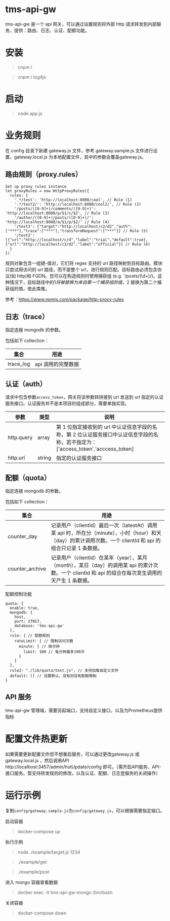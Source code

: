 # tms-api-gw

tms-api-gw 是一个 api 网关，可以通过设置规则将外部 http 请求转发到内部服务，提供：路由、日志、认证、配额功能。

# 安装

> cnpm i

> cnpm i log4js

# 启动

> node app.js

# 业务规则

在 config 目录下新建 gateway.js 文件，参考 gateway.sample.js 文件进行设置，gateway.local.js 为本地配置文件，其中的参数会覆盖gateway.js。

## 路由规则（proxy.rules）

```
Set up proxy rules instance
let proxyRules = new HttpProxyRules({
  rules: {
    '.*/test': 'http://localhost:8080/cool', // Rule (1)
    '.*/test2/': 'http://localhost:8080/cool2/', // Rule (2)
    '/posts/([0-9]+)/comments/([0-9]+)': 'http://localhost:8080/p/$1/c/$2', // Rule (3)
    '/author/([0-9]+)/posts/([0-9]+)/': 'http://localhost:8080/a/$1/p/$2/' // Rule (4)
    '/test3': {"target":"http://localhost/c2/d2","auth":["***"],"trace":["***"],"transformRequest":["***"]} // Rule (5)
    '/test2': [{"url":"http://localhost/c/d","label":"trial","default":true},{"url":"http://localhost/c2/d2","label":"official"}] // Rule (6)
  }
})
```

规则对象包含一组键-值对，它们将 regex 支持的 url 路径映射到目标路由。模块只尝试用访问的 url 路径，而不是整个 url，进行规则匹配。目标路由必须包含协议(如 http)和 FQDN。您可以在构造规则时使用捕获组 (e.g. '/posts/(\d+)/)。这种情况下，目标路径中的$1将被替换为来自第一个捕获组的值，$2 替换为第二个捕获组的值，依此类推。

参考：https://www.npmjs.com/package/http-proxy-rules

## 日志（trace）

指定连接 mongodb 的参数。

包括如下 collection：

| 集合      | 用途               |
| --------- | ------------------ |
| trace_log | api 调用的完整数据 |

## 认证（auth）

请求中包含参数`access_token`，网关将该参数转拼接到 url 发送到 url 指定的认证服务接口。认证服务并不是本项目的组成部分，需要单独实现。

| 参数       | 类型   | 说明                                                                                                                               |
| ---------- | ------ | ---------------------------------------------------------------------------------------------------------------------------------- |
| http.query | array  | 第 1 位指定接收到的 url 中认证信息字段的名称，第 2 位认证服务接口中认证信息字段的名称，若不指定为：['access_token','acccess_token] |
| http.url   | string | 指定的认证服务接口                                                                                                                 |

## 配额（quota）

指定连接 mongodb 的参数。

包括如下 collection：

| 集合            | 用途                                                                                                                                                         |
| --------------- | ------------------------------------------------------------------------------------------------------------------------------------------------------------ |
| counter_day     | 记录用户（clientId）最后一次（latestAt）调用某 api 时，所在分（minute），小时（hour）和天（day）的累计调用次数。一个 clientId 和 api 的组合只记录 1 条数据。 |
| counter_archive | 记录用户（clientId）在某年（year），某月（month），某日（day）的调用某 api 的累计次数。一个 clientId 和 api 的组合在每次发生调用的天产生 1 条数据。          |

配额控制功能
```
quota: {
  enable: true,
  mongodb: {
    host,
    port: 27017,
    database: 'tms-api-gw'
  },
  rule: { // 配额规则
    rateLimit: { // 限制访问次数
      minute: { // 按分钟
        limit: 100 // 每分钟最多100次
      }
    }
  },
  rule2: "./lib/quota/test.js", // 支持加载自定义文件
  default: [] // 设置默认，没有则没有配额限制
}
```
##  API 服务

tms-api-gw 管理端，需要另起端口，支持自定义接口，以及为Prometheus提供指标

# 配置文件热更新

如果需要更新配置文件但不想重启服务，可以通过更改gateway.js 或 gateway.local.js ，然后调用API http://localhost:3457/admin/hotUpdate/config
即可。（需开启API服务、API-接口服务。暂支持转发规则的修改，以及认证、配额、日志登服务的关闭操作）

# 运行示例

复制`config/gateway.sample.js`为`config/gateway.js`，可以根据需要指定端口。

启动容器

> docker-compose up

执行示例

> node ./example/target.js 1234

> ./example/get

> ./example/post

进入 mongo 容器查看数据

> docker exec -it tms-api-gw-mongo /bin/bash

关闭容器

> docker-compose down
